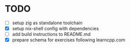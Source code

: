# TODO

- [ ] setup zig as standalone toolchain
- [x] setup nix-shell config with dependencies
- [ ] add build instructions to README.md
- [x] prepare schema for exercises following learncpp.com

